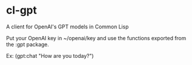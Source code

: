 # cl-gpt
A client for OpenAI's GPT models in Common Lisp

Put your OpenAI key in ~/openai/key and use the functions exported from the :gpt package.

Ex:
(gpt:chat "How are you today?")
